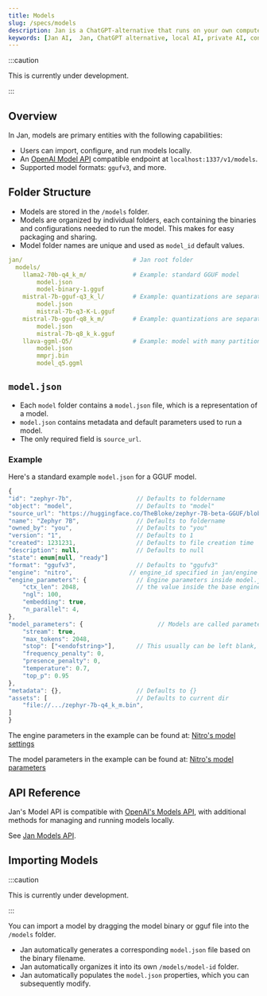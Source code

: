 ```yaml
---
title: Models
slug: /specs/models
description: Jan is a ChatGPT-alternative that runs on your own computer, with a local API server.
keywords: [Jan AI,  Jan, ChatGPT alternative, local AI, private AI, conversational AI, no-subscription fee, large language model ]
---
```


:::caution

This is currently under development.

:::

## Overview

In Jan, models are primary entities with the following capabilities:

- Users can import, configure, and run models locally.
- An [OpenAI Model API](https://platform.openai.com/docs/api-reference/models) compatible endpoint at `localhost:1337/v1/models`.
- Supported model formats: `ggufv3`, and more.

## Folder Structure

- Models are stored in the `/models` folder.
- Models are organized by individual folders, each containing the binaries and configurations needed to run the model. This makes for easy packaging and sharing.
- Model folder names are unique and used as `model_id` default values.

```yaml
jan/                               # Jan root folder
  models/
    llama2-70b-q4_k_m/             # Example: standard GGUF model
        model.json
        model-binary-1.gguf
    mistral-7b-gguf-q3_k_l/        # Example: quantizations are separate folders
        model.json
        mistral-7b-q3-K-L.gguf
    mistral-7b-gguf-q8_k_m/        # Example: quantizations are separate folders
        model.json
        mistral-7b-q8_k_k.gguf
    llava-ggml-Q5/                 # Example: model with many partitions
        model.json
        mmprj.bin
        model_q5.ggml
```

## `model.json`

- Each `model` folder contains a `model.json` file, which is a representation of a model.
- `model.json` contains metadata and default parameters used to run a model.
- The only required field is `source_url`.

### Example

Here's a standard example `model.json` for a GGUF model.


```js
{
"id": "zephyr-7b",                  // Defaults to foldername
"object": "model",                  // Defaults to "model"
"source_url": "https://huggingface.co/TheBloke/zephyr-7B-beta-GGUF/blob/main/zephyr-7b-beta.Q4_K_M.gguf",
"name": "Zephyr 7B",                // Defaults to foldername
"owned_by": "you",                  // Defaults to "you"
"version": "1",                     // Defaults to 1
"created": 1231231,                 // Defaults to file creation time
"description": null,                // Defaults to null
"state": enum[null, "ready"]
"format": "ggufv3",                 // Defaults to "ggufv3"
"engine": "nitro",                // engine_id specified in jan/engine folder 
"engine_parameters": {              // Engine parameters inside model.json can override 
    "ctx_len": 2048,                // the value inside the base engine.json
    "ngl": 100,
    "embedding": true,
    "n_parallel": 4,
},
"model_parameters": {                     // Models are called parameters
    "stream": true,
    "max_tokens": 2048,
    "stop": ["<endofstring>"],      // This usually can be left blank, only used with specific need from model author
    "frequency_penalty": 0,
    "presence_penalty": 0,
    "temperature": 0.7,
    "top_p": 0.95
},
"metadata": {},                     // Defaults to {}
"assets": [                         // Defaults to current dir
    "file://.../zephyr-7b-q4_k_m.bin",
]
}
```

The engine parameters in the example can be found at: [Nitro's model settings](https://nitro.jan.ai/features/load-unload#table-of-parameters)

The model parameters in the example can be found at: [Nitro's model parameters](https://nitro.jan.ai/api-reference#tag/Chat-Completion)

## API Reference

Jan's Model API is compatible with [OpenAI's Models API](https://platform.openai.com/docs/api-reference/models), with additional methods for managing and running models locally.

See [Jan Models API](https://jan.ai/api-reference#tag/Models).

## Importing Models

:::caution

This is currently under development.

:::

You can import a model by dragging the model binary or gguf file into the `/models` folder.

- Jan automatically generates a corresponding `model.json` file based on the binary filename.
- Jan automatically organizes it into its own `/models/model-id` folder.
- Jan automatically populates the `model.json` properties, which you can subsequently modify.
